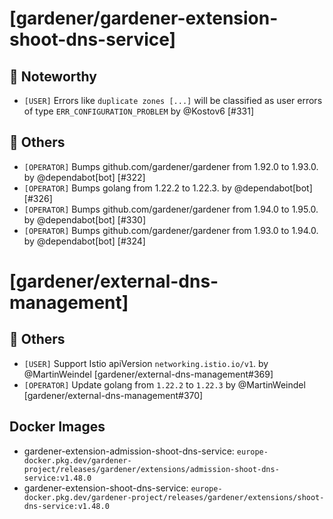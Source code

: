 # [gardener/gardener-extension-shoot-dns-service]

## 📰 Noteworthy

- `[USER]` Errors like `duplicate zones [...]` will be classified as user errors of type `ERR_CONFIGURATION_PROBLEM` by @Kostov6 [#331]
## 🏃 Others

- `[OPERATOR]` Bumps github.com/gardener/gardener from 1.92.0 to 1.93.0. by @dependabot[bot] [#322]
- `[OPERATOR]` Bumps golang from 1.22.2 to 1.22.3. by @dependabot[bot] [#326]
- `[OPERATOR]` Bumps github.com/gardener/gardener from 1.94.0 to 1.95.0. by @dependabot[bot] [#330]
- `[OPERATOR]` Bumps github.com/gardener/gardener from 1.93.0 to 1.94.0. by @dependabot[bot] [#324]
# [gardener/external-dns-management]

## 🏃 Others

- `[USER]` Support Istio apiVersion `networking.istio.io/v1`. by @MartinWeindel [gardener/external-dns-management#369]
- `[OPERATOR]` Update golang from `1.22.2` to `1.22.3` by @MartinWeindel [gardener/external-dns-management#370]

## Docker Images
- gardener-extension-admission-shoot-dns-service: `europe-docker.pkg.dev/gardener-project/releases/gardener/extensions/admission-shoot-dns-service:v1.48.0`
- gardener-extension-shoot-dns-service: `europe-docker.pkg.dev/gardener-project/releases/gardener/extensions/shoot-dns-service:v1.48.0`
